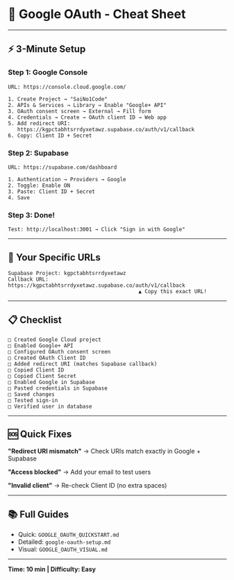 # 🎯 Google OAuth - Cheat Sheet

---

## ⚡ 3-Minute Setup

### Step 1: Google Console
```
URL: https://console.cloud.google.com/

1. Create Project → "SaiNo1Code"
2. APIs & Services → Library → Enable "Google+ API"
3. OAuth consent screen → External → Fill form
4. Credentials → Create → OAuth client ID → Web app
5. Add redirect URI:
   https://kgpctabhtsrrdyxetawz.supabase.co/auth/v1/callback
6. Copy: Client ID + Secret
```

### Step 2: Supabase
```
URL: https://supabase.com/dashboard

1. Authentication → Providers → Google
2. Toggle: Enable ON
3. Paste: Client ID + Secret
4. Save
```

### Step 3: Done!
```
Test: http://localhost:3001 → Click "Sign in with Google"
```

---

## 🔑 Your Specific URLs

```
Supabase Project: kgpctabhtsrrdyxetawz
Callback URL: https://kgpctabhtsrrdyxetawz.supabase.co/auth/v1/callback
                                          ▲ Copy this exact URL!
```

---

## 📋 Checklist

```
□ Created Google Cloud project
□ Enabled Google+ API
□ Configured OAuth consent screen
□ Created OAuth Client ID
□ Added redirect URI (matches Supabase callback)
□ Copied Client ID
□ Copied Client Secret
□ Enabled Google in Supabase
□ Pasted credentials in Supabase
□ Saved changes
□ Tested sign-in
□ Verified user in database
```

---

## 🆘 Quick Fixes

**"Redirect URI mismatch"**
→ Check URIs match exactly in Google + Supabase

**"Access blocked"**
→ Add your email to test users

**"Invalid client"**
→ Re-check Client ID (no extra spaces)

---

## 📚 Full Guides

- Quick: `GOOGLE_OAUTH_QUICKSTART.md`
- Detailed: `google-oauth-setup.md`
- Visual: `GOOGLE_OAUTH_VISUAL.md`

---

**Time: 10 min | Difficulty: Easy**
